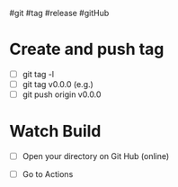 #git
#tag
#release
#gitHub

# Create and push tag

- [ ] git tag -l
- [ ] git tag v0.0.0 (e.g.)
- [ ] git push origin v0.0.0

# Watch Build
- [ ] Open your directory on Git Hub (online)
- [ ] Go to Actions


